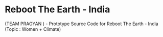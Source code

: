# Reboot The Earth - India
(TEAM PRAGYAN ) - Prototype Source Code for Reboot The Earth - India (Topic : Women + Climate)
